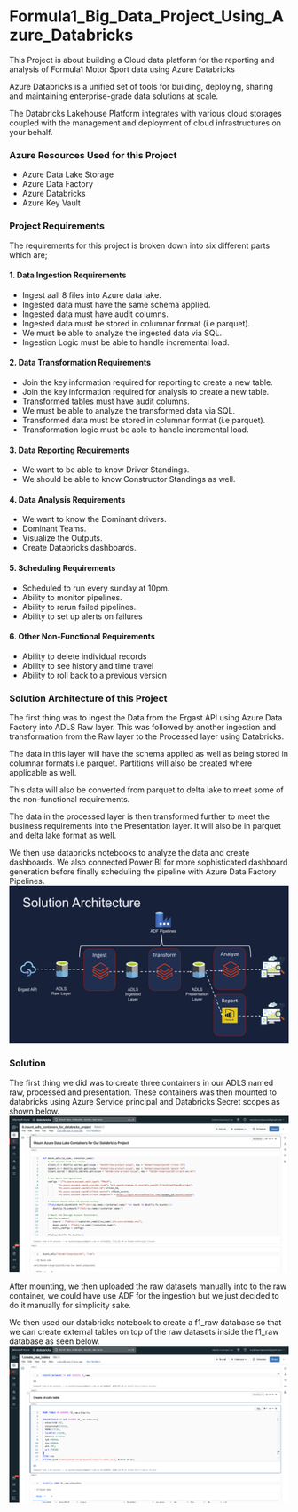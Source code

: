# Formula1_Big_Data_Project_Using_Azure_Databricks
This Project is about building a Cloud data platform for the reporting and analysis of Formula1 Motor Sport data using Azure Databricks

Azure Databricks is a unified set of tools for building, deploying, sharing and maintaining enterprise-grade data solutions at scale.

The Databricks Lakehouse Platform integrates with various cloud storages coupled with the management and deployment of cloud infrastructures on your behalf.

### Azure Resources Used for this Project
* Azure Data Lake Storage
* Azure Data Factory
* Azure Databricks
* Azure Key Vault

### Project Requirements
The requirements for this project is broken down into six different parts which are;

#### 1. Data Ingestion Requirements
* Ingest aall 8 files into Azure data lake. 
* Ingested data must have the same schema applied.
* Ingested data must have audit columns.
* Ingested data must be stored in  columnar format (i.e parquet).
* We must be able to analyze the ingested data via SQL.
* Ingestion Logic must be able to handle incremental load.

#### 2. Data Transformation Requirements
* Join the key information required for reporting to create a new table.
* Join the key information required for analysis to create a new table.
* Transformed tables must have audit columns.
* We must be able to analyze the transformed data via SQL.
* Transformed data must be stored in columnar format (i.e parquet).
* Transformation logic must be able to handle incremental load.

#### 3. Data Reporting Requirements
* We want to be able to know Driver Standings.
* We should be able to know Constructor Standings as well.

#### 4. Data Analysis Requirements
* We want to know the Dominant drivers.
* Dominant Teams. 
* Visualize the Outputs.
* Create Databricks dashboards.

#### 5. Scheduling Requirements
* Scheduled to run every sunday at 10pm.
* Ability to monitor pipelines.
* Ability to rerun failed pipelines.
* Ability to set up alerts on failures

#### 6. Other Non-Functional Requirements
* Ability to delete individual records
* Ability to see history and time travel
* Ability to roll back to a previous version

### Solution Architecture of this Project
The first thing was to ingest the Data from the Ergast API using Azure Data Factory into ADLS Raw layer. This was followed by another ingestion and transformation from the Raw layer to the Processed layer using Databricks.

The data in this layer will have the schema applied as well as being stored in columnar formats i.e parquet. Partitions will also be created where applicable as well.

This data will also be converted from parquet to delta lake to meet some of the non-functional requirements.

The data in the processed layer is then transformed further to meet the business requirements into the Presentation layer. It will also be in parquet and delta lake format as well.

We then use databricks notebooks to analyze the data and create dashboards. We also connected Power BI for more sophisticated dashboard generation before finally scheduling the pipeline with Azure Data Factory Pipelines.
<img src="https://github.com/jaykay04/Formula1_Big_Data_Project_Using_Azure_Databricks/blob/main/Images/solution%20architecture.png">

### Solution
The first thing we did was to create three containers in our ADLS named raw, processed and presentation. These containers was then mounted to databricks using Azure Service principal and Databricks Secret scopes as shown below.
![](https://github.com/jaykay04/Formula1_Big_Data_Project_Using_Azure_Databricks/blob/main/Images/mount%20storages.png)

After mounting, we then uploaded the raw datasets manually into to the raw container, we could have use ADF for the ingestion but we just decided to do it manually for simplicity sake.

We then used our databricks notebook to create a f1_raw database so that we can create external tables on top of the raw datasets inside the f1_raw database as seen below.
![](https://github.com/jaykay04/Formula1_Big_Data_Project_Using_Azure_Databricks/blob/main/Images/Create%20raw%20database%20and%20tables.png)
